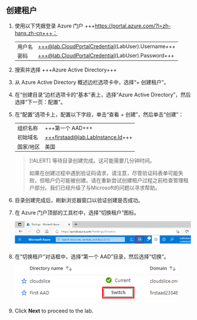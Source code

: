 ## 创建租户

1. 使用以下凭据登录 Azure 门户 +++https://portal.azure.com/?l=zh-hans.zh-cn+++：

    |||
    |--|--|
    |用户名|+++@lab.CloudPortalCredential(LabUser).Username+++|
    |密码|+++@lab.CloudPortalCredential(LabUser).Password+++|

1. 搜索并选择 +++Azure Active Directory+++

1. 从 Azure Active Directory 概述边栏选项卡中，选择“+ 创建租户”。

1. 在“创建目录”边栏选项卡的“基本”表上，选择“Azure Active Directory”，然后选择“下一页：配置”。

1. 在“配置”选项卡上，配置以下字段，单击“查看 + 创建”，然后单击“创建”：

    |||
    |--|--|
    |组织名称|+++第一个 AAD+++|
    |初始域名|+++firstaad@lab.LabInstance.Id+++|
    |国家/地区|美国|

    >[!ALERT] 等待目录创建完成。这可能需要几分钟时间。
    >
    > 如果在创建过程中遇到验证码请求，请注意，尽管验证码表单可能失败，但租户仍可能被创建。请在重新尝试创建租户过程之前检查管理租户部分。我们已经升级了与Microsoft的问题以寻求帮助。

1. 目录创建完成后，刷新浏览器窗口以验证创建是否成功。

1. 在 Azure 门户顶部的工具栏中，选择“切换租户”图标。

    ![SwitchDir](images/SwitchDir.png)

1. 在“切换租户”对话框中，选择“第一个 AAD”目录，然后选择“切换”。

    ![SwitchTen](images/SwitchTen.png)

1. Click **Next** to proceed to the lab.